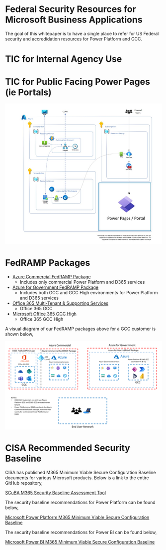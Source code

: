 # Federal Security Resources for Microsoft Business Applications
The goal of this whitepaper is to have a single place to refer for US Federal security and accredidation resources for Power Platform and GCC.

# TIC for Internal Agency Use

# TIC for Public Facing Power Pages (ie Portals)

![Power Pages & Azure Front Door Diagram](images/PowerPages_AzureFrontDoor.jpg)

# FedRAMP Packages
* [Azure Commercial FedRAMP Package](https://marketplace.fedramp.gov/#!/product/azure-commercial-cloud?sort=productName)
  * Includes only commercial Power Platform and D365 services
* [Azure for Government FedRAMP Package](https://marketplace.fedramp.gov/#!/product/azure-government-includes-dynamics-365?sort=productName)
  * Includes both GCC and GCC High environments for Power Platform and D365 services
* [Office 365 Multi-Tenant & Supporting Services](https://marketplace.fedramp.gov/#!/product/office-365-multi-tenant--supporting-services?sort=productName)
  * Office 365 GCC
* [Microsoft Office 365 GCC High](https://marketplace.fedramp.gov/#!/product/microsoft-office-365-gcc-high?sort=productName)
  * Office 365 GCC High
  
 A visual diagram of our FedRAMP packages above for a GCC customer is shown below,
 
 ![FedRAMP Package Diagram](images/FedRAMP_Diagrams.png)

# CISA Recommended Security Baseline
CISA has published M365 Minimum Viable Secure Configuration Baseline documents for various Microsoft products.  Below is a link to the entire GitHub repository,

[SCuBA M365 Security Baseline Assessment Tool](https://github.com/cisagov/ScubaGear)

The security baseline recommendations for Power Platform can be found below,

[Microsoft Power Platform M365 Minimum Viable Secure Configuration Baseline](https://github.com/cisagov/ScubaGear/blob/main/baselines/powerplatform.md)

The security baseline recommendations for Power BI can be found below,

[Microsoft Power BI M365 Minimum Viable Secure Configuration Baseline](https://github.com/cisagov/ScubaGear/blob/main/baselines/powerbi.md)
